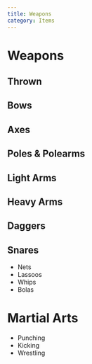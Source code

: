 ```yaml
---
title: Weapons
category: Items
---
```


# Weapons

## Thrown

## Bows

## Axes

## Poles & Polearms

## Light Arms

## Heavy Arms

## Daggers


## Snares
- Nets
- Lassoos
- Whips 
- Bolas

# Martial Arts
- Punching
- Kicking
- Wrestling
